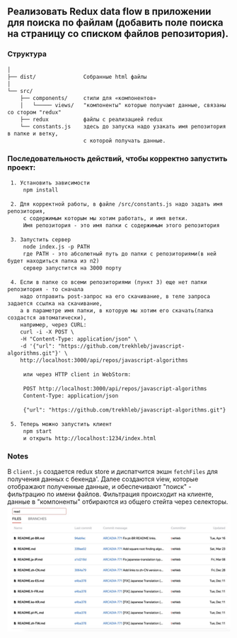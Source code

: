 ## Реализовать Redux data flow в приложении для поиска по файлам (добавить поле поиска на страницу со списком файлов репозитория).

### Структура

```
│
├── dist/               Cобранные html файлы
│
└── src/
    ├── components/     стили для «компонентов»
    │   └───── views/   "компоненты" которые получают данные, связаны со стором "redux"
    ├── redux           файлы с реализацией redux
    └── constants.js    здесь до запуска надо узакать имя репозитория в папке и ветку,
                        с которой получать данные.
```

### Последовательность действий, чтобы корректно запустить проект:
```
 1. Установить зависимости
     npm install

 2. Для корректной работы, в файле /src/constants.js надо задать имя репозитория,
     с содержимым которым мы хотим работать, и имя ветки.
     Имя репозитория - это имя папки с содержимым этого репозитория

 3. Запустить сервер
     node index.js -p PATH
     где PATH - это абсолютный путь до папки с репозиториями(в ней будет находиться папка из п2)
     сервер запустится на 3000 порту

 4. Если в папке со всеми репозиториями (пункт 3) еще нет папки репозитория - то сначала
    надо отправить post-запрос на его скачивание, в теле запроса задается ссылка на скачивание,
    а в параметре имя папки, в которую мы хотим его скачать(папка создастся автоматически),
    например, через CURL:
    curl -i -X POST \
    -H "Content-Type: application/json" \
    -d '{"url": "https://github.com/trekhleb/javascript-algorithms.git"}' \
    http://localhost:3000/api/repos/javascript-algorithms
    
     или через HTTP client in WebStorm:

     POST http://localhost:3000/api/repos/javascript-algorithms
     Content-Type: application/json
     
     {"url": "https://github.com/trekhleb/javascript-algorithms.git"}

 5. Теперь можно запустить клиент
     npm start
     и открыть http://localhost:1234/index.html
```

### Notes
В `client.js` создается redux store и диспатчится экшн `fetchFiles` для получения данных с бекенда'.
Далее создаются view, которые отображают полученные данные, и обеспечивают "поиск" - фильтрацию по имени файлов.
Фильтрация происходит на клиенте, данные в "компоненты" отбираются из общего стейта через селекторы.
![alt text](/docs/file_filter.jpeg?raw=true "Optional Title")


